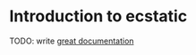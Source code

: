 # Introduction to ecstatic

TODO: write [great documentation](http://jacobian.org/writing/great-documentation/what-to-write/)
